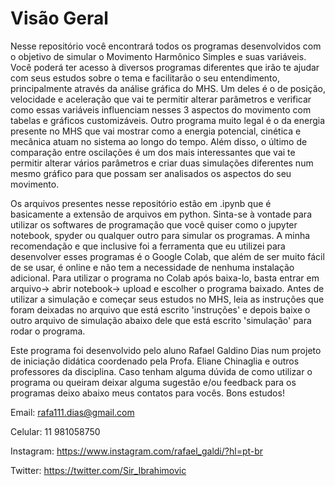 # Visão Geral 
Nesse repositório você encontrará todos os programas desenvolvidos com o objetivo de simular o Movimento Harmônico Simples e suas variáveis. 
Você poderá ter acesso à diversos programas diferentes que irão te ajudar com seus estudos sobre o tema e facilitarão o seu entendimento, principalmente através da análise gráfica do MHS.
Um deles é o de posição, velocidade e aceleração que vai te permitir alterar parâmetros e verificar como essas variáveis influenciam nesses 3 aspectos do movimento com tabelas e gráficos customizáveis.
Outro programa muito legal é o da energia presente no MHS que vai mostrar como a energia potencial, cinética e mecânica atuam no sistema ao longo do tempo.
Além disso, o último de comparação entre oscilações é um dos mais interessantes que vai te permitir alterar vários parâmetros e criar duas simulações diferentes num mesmo gráfico para que possam ser analisados os aspectos do seu movimento.

Os arquivos presentes nesse repositório estão em .ipynb que é basicamente a extensão de arquivos em python. Sinta-se à vontade para utilizar os softwares de programação que você quiser como o jupyter notebook, spyder ou qualquer outro para simular os programas.
A minha recomendação e que inclusive foi a ferramenta que eu utilizei para desenvolver esses programas é o Google Colab, que além de ser muito fácil de se usar, é online e não tem a necessidade de nenhuma instalação adicional. 
Para utilizar o programa no Colab após baixa-lo, basta entrar em arquivo-> abrir notebook-> upload e escolher o programa baixado.
Antes de utilizar a simulação e começar seus estudos no MHS, leia as instruções que foram deixadas no arquivo que está escrito 'instruções' e depois baixe o outro arquivo de simulação abaixo dele que está escrito 'simulação' para rodar o programa.

Este programa foi desenvolvido pelo aluno Rafael Galdino Dias num projeto de iniciação didática coordenado pela Profa. Eliane Chinaglia e outros professores da disciplina. 
Caso tenham alguma dúvida de como utilizar o programa ou queiram deixar alguma sugestão e/ou feedback para os programas deixo abaixo meus contatos para vocês. Bons estudos!

Email: rafa111.dias@gmail.com

Celular: 11 981058750

Instagram: https://www.instagram.com/rafael_galdi/?hl=pt-br

Twitter: https://twitter.com/Sir_Ibrahimovic
